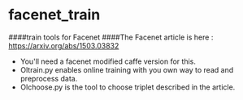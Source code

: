 # facenet_train
####train tools for Facenet
####The Facenet article is here : https://arxiv.org/abs/1503.03832

- You'll need a facenet modified caffe version for this. 
- Oltrain.py enables online training with you own way to read and preprocess data.
- Olchoose.py is the tool to choose triplet described in the article.
